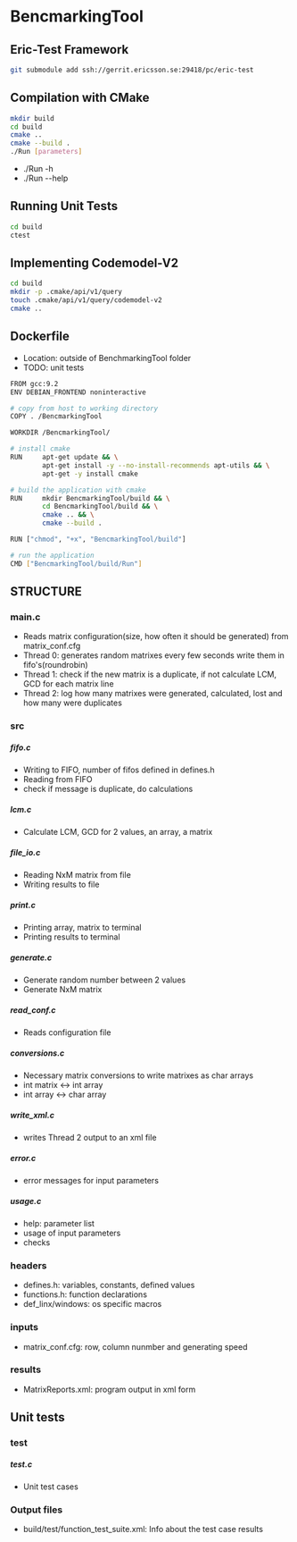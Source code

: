 # BencmarkingTool

## Eric-Test Framework
```bash
git submodule add ssh://gerrit.ericsson.se:29418/pc/eric-test
```

## Compilation with CMake

```bash
mkdir build
cd build
cmake ..
cmake --build .
./Run [parameters]
```

- ./Run -h
- ./Run --help

## Running Unit Tests
```bash
cd build
ctest
```

## Implementing Codemodel-V2
```bash
cd build
mkdir -p .cmake/api/v1/query
touch .cmake/api/v1/query/codemodel-v2
cmake ..
```

## Dockerfile
- Location: outside of BenchmarkingTool folder
- TODO: unit tests

```bash
FROM gcc:9.2
ENV DEBIAN_FRONTEND noninteractive

# copy from host to working directory
COPY . /BencmarkingTool

WORKDIR /BencmarkingTool/

# install cmake
RUN     apt-get update && \
        apt-get install -y --no-install-recommends apt-utils && \
        apt-get -y install cmake

# build the application with cmake
RUN     mkdir BencmarkingTool/build && \
        cd BencmarkingTool/build && \
        cmake .. && \
        cmake --build .

RUN ["chmod", "+x", "BencmarkingTool/build"]

# run the application
CMD ["BencmarkingTool/build/Run"]
```

## STRUCTURE
### main.c 
- Reads matrix configuration(size, how often it should be generated) from matrix_conf.cfg
- Thread 0: generates random matrixes every few seconds write them in fifo's(roundrobin)
- Thread 1: check if the new matrix is a duplicate, if not calculate LCM, GCD for each matrix line
- Thread 2: log how many matrixes were generated, calculated, lost and how many were duplicates

### src
##### fifo.c
- Writing to FIFO, number of fifos defined in defines.h
- Reading from FIFO
- check if message is duplicate, do calculations

##### lcm.c 
- Calculate LCM, GCD for 2 values, an array, a matrix

##### file_io.c 
- Reading NxM matrix from file
- Writing results to file

##### print.c 
- Printing array, matrix to terminal
- Printing results to terminal

##### generate.c
- Generate random number between 2 values
- Generate NxM matrix

##### read_conf.c
- Reads configuration file

##### conversions.c
- Necessary matrix conversions to write matrixes as char arrays
- int matrix <-> int array
- int array <-> char array

##### write_xml.c
- writes Thread 2 output to an xml file

##### error.c
- error messages for input parameters

##### usage.c
- help: parameter list
- usage of input parameters
- checks

### headers
- defines.h: variables, constants, defined values
- functions.h: function declarations
- def_linx/windows: os specific macros

### inputs
- matrix_conf.cfg: row, column nunmber and generating speed

### results
- MatrixReports.xml: program output in xml form

## Unit tests
### test
##### test.c
- Unit test cases

### Output files
- build/test/function_test_suite.xml: Info about the test case results
